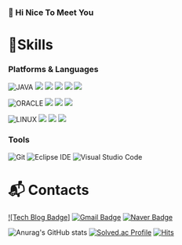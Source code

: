 ### 👋 Hi Nice To Meet You

# 💪Skills
### Platforms & Languages
![JAVA](https://img.shields.io/badge/JAVA-007396?style=for-the-badge&logo=java&logoColor=white")
<img src="https://img.shields.io/badge/Spring-6DB33F?style=for-the-badge&logo=Spring&logoColor=white">
<img src="https://img.shields.io/badge/html-E34F26?style=for-the-badge&logo=html5&logoColor=white">
<img src="https://img.shields.io/badge/css-1572B6?style=for-the-badge&logo=css3&logoColor=white">
<img src="https://img.shields.io/badge/javascript-F7DF1E?style=for-the-badge&logo=javascript&logoColor=black">
<img src="https://img.shields.io/badge/jquery-0769AD?style=for-the-badge&logo=jquery&logoColor=white">

![ORACLE](https://img.shields.io/badge/oracle-F80000?style=for-the-badge&logo=oracle&logoColor=white")
<img src="https://img.shields.io/badge/Microsoft SQL Server-CC2927?style=for-the-badge&logo=MicrosoftSQLServer&logoColor=white">
<img src="https://img.shields.io/badge/mysql-4479A1?style=for-the-badge&logo=mysql&logoColor=white">
<img src="https://img.shields.io/badge/mariaDB-003545?style=for-the-badge&logo=mariaDB&logoColor=white">

![LINUX](https://img.shields.io/badge/linux-FCC624?style=for-the-badge&logo=linux&logoColor=black")
<img src="https://img.shields.io/badge/apache-D22128?style=for-the-badge&logo=apache&logoColor=white">
<img src="https://img.shields.io/badge/apache tomcat-F8DC75?style=for-the-badge&logo=apachetomcat&logoColor=white">
<img src="https://img.shields.io/badge/Apache Solr-D9411E?style=for-the-badge&logo=ApacheSolr&logoColor=white">

### Tools
![Git](https://img.shields.io/badge/Git-F05032.svg?&style=for-the-badge&logo=Git&logoColor=white)
![Eclipse IDE](https://img.shields.io/badge/Eclipse%20IDE-2C2255.svg?&style=for-the-badge&logo=Eclipse%20IDE&logoColor=white)
![Visual Studio Code](https://img.shields.io/badge/Visual%20Studio%20Code-007ACC.svg?&style=for-the-badge&logo=Visual%20Studio%20Code&logoColor=white)
 
# :mailbox_with_mail: Contacts
[![Tech Blog Badge]](https://nuricho.tistory.com/)
[![Gmail Badge](https://img.shields.io/badge/Gmail-d14836?style=flat-square&logo=Gmail&logoColor=white&link=mailto:kimsh1691@gmail.com)](mailto:kimsh1691@gmail.com)
[![Naver Badge](https://img.shields.io/badge/Naver-03C75A?style=flat-square&logo=Naver&logoColor=white&link=mailto:rlatngus1691@naver.com)](mailto:rlatngus1691@naver.com)

![Anurag's GitHub stats](https://github-readme-stats.vercel.app/api?username=nuricho&show_icons=true&theme=tokyonight)
[![Solved.ac Profile](http://mazassumnida.wtf/api/v2/generate_badge?boj=alsrb1921)](https://solved.ac/alsrb1921/)
[![Hits](https://hits.seeyoufarm.com/api/count/incr/badge.svg?url=https%3A%2F%2Fgithub.com%2Fnuricho%2Fcho-minkyu&count_bg=%2384DCDD&title_bg=%2398B7E9&icon=&icon_color=%23E7E7E7&title=hits&edge_flat=false)](https://hits.seeyoufarm.com)
